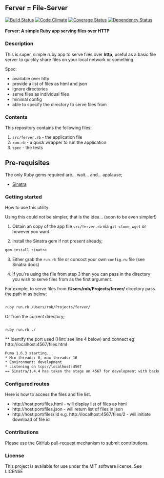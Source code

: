 ## Ferver = File-Server

[![Build Status](https://travis-ci.org/rob-murray/ferver.png?branch=master)](https://travis-ci.org/rob-murray/ferver) [![Code Climate](https://codeclimate.com/github/rob-murray/ferver.png)](https://codeclimate.com/github/rob-murray/ferver) [![Coverage Status](https://coveralls.io/repos/rob-murray/ferver/badge.png)](https://coveralls.io/r/rob-murray/ferver) [![Dependency Status](https://gemnasium.com/rob-murray/ferver.png)](https://gemnasium.com/rob-murray/ferver)

#### Ferver: A simple Ruby app serving files over HTTP

### Description

This is super, simple ruby app to serve files over **http**, useful as a basic file server to quickly share files on your local network or something.

Spec:

* available over http
* provide a list of files as html and json
* ignore directories
* serve files as individual files
* minimal config
* able to specify the directory to serve files from


### Contents

This repository contains the following files:

1. `src/ferver.rb` - the application file
2. `run.rb` - a quick wrapper to run the application
2. `spec` - the tests

## Pre-requisites

The only Ruby gems required are... wait... and... applause;

* [Sinatra](http://www.sinatrarb.com/)

### Getting started

How to use this utility:

Using this could not be simpler, that is the idea... (soon to be even simpler!)

1) Obtain an copy of the app file `src/ferver.rb` via `git clone`, `wget` or however you want.

2) Install the Sinatra gem if not present already;

```bash
gem install sinatra
```

3) Either grab the `run.rb` file or concoct your own `config.ru` file (see Sinatra docs)

4) If you're using the file from step 3 then you can pass in the directory you wish to serve files from as the first argument.

For exmple, to serve files from **/Users/rob/Projects/ferver/** directory pass the path in as below;

```bash

ruby run.rb /Users/rob/Projects/ferver/

```

Or from the current directory;

```bash

ruby run.rb ./

```


** Identify the port used (Hint: see line 4 below) and connect eg: http://localhost:4567/files.html

```bash
Puma 1.6.3 starting...
* Min threads: 0, max threads: 16
* Environment: development
* Listening on tcp://localhost:4567
== Sinatra/1.4.4 has taken the stage on 4567 for development with backup from Puma
```

### Configured routes

Here is how to access the files and file list.

* http://host:port/files.html - will display list of files as html
* http://host:port/files.json - will return list of files in json
* http://host:port/files/:id e.g. http://localhost:4567/files/2 - will initiate download of file id



### Contributions

Please use the GitHub pull-request mechanism to submit contributions.

### License

This project is available for use under the MIT software license.
See LICENSE